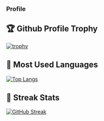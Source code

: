 ### Profile

<!--
**yukitaka/yukitaka** is a ✨ _special_ ✨ repository because its `README.md` (this file) appears on your GitHub profile.

Here are some ideas to get you started:

- 🔭 I’m currently working on ...
- 🌱 I’m currently learning ...
- 👯 I’m looking to collaborate on ...
- 🤔 I’m looking for help with ...
- 💬 Ask me about ...
- 📫 How to reach me: ...
- 😄 Pronouns: ...
- ⚡ Fun fact: ...
-->
## 🏆 Github Profile Trophy
[![trophy](https://github-profile-trophy.vercel.app/?username=yukitaka&rank=SECRET,SSS,SS,S,AAA,AA,A&theme=gruvbox)](https://github.com/ryo-ma/github-profile-trophy)

## 🌱 Most Used Languages
[![Top Langs](https://github-readme-stats.vercel.app/api/top-langs/?username=yukitaka&theme=dracula&layout=compact)](https://github.com/anuraghazra/github-readme-stats)

## 🔭 Streak Stats
[![GitHub Streak](https://github-readme-streak-stats.herokuapp.com/?user=yukitaka&theme=dracula)](https://git.io/streak-stats)
